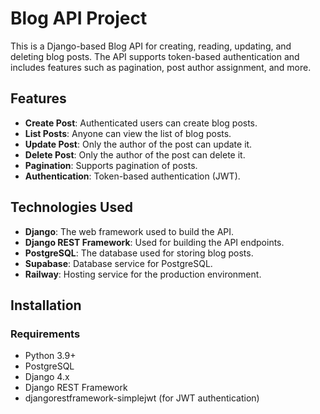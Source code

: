 # Blog API Project

This is a Django-based Blog API for creating, reading, updating, and deleting blog posts. The API supports token-based authentication and includes features such as pagination, post author assignment, and more.

## Features

- **Create Post**: Authenticated users can create blog posts.
- **List Posts**: Anyone can view the list of blog posts.
- **Update Post**: Only the author of the post can update it.
- **Delete Post**: Only the author of the post can delete it.
- **Pagination**: Supports pagination of posts.
- **Authentication**: Token-based authentication (JWT).

## Technologies Used

- **Django**: The web framework used to build the API.
- **Django REST Framework**: Used for building the API endpoints.
- **PostgreSQL**: The database used for storing blog posts.
- **Supabase**: Database service for PostgreSQL.
- **Railway**: Hosting service for the production environment.

## Installation

### Requirements

- Python 3.9+
- PostgreSQL
- Django 4.x
- Django REST Framework
- djangorestframework-simplejwt (for JWT authentication)
